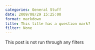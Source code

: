 ```yaml
---
categories: General Stuff
date: 2009/08/29 15:25:00
format: markdown
title: This title has a question mark?
filter: None
---
```

This post is not run through any filters
